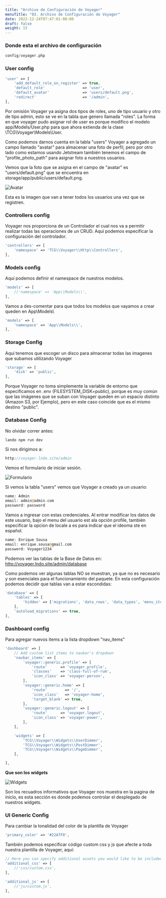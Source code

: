 ```yaml
---
title: "Archivo de Configuración de Voyager"
menuTitle: "03. Archivo de Configuración de Voyager"
date: 2022-12-24T07:47:01-08:00
draft: false
weight: 15
---
```


### Donde esta el archivo de configuración
```php
config/voyager.php
```

### User config
```php
'user' => [
    'add_default_role_on_register' => true,
    'default_role'                 => 'user',
    'default_avatar'               => 'users/default.png',
    'redirect'                     => '/admin',
],
```

Por omisión Voyager ya asigna dos tipos de roles, uno de tipo usuario y otro de tipo admin, esto se ve en la tabla que genero llamada "roles".
La forma en que voyager pudo asignar rol de user es porque modifico el modelo app/Models/User.php para que ahora extienda de la clase \TCG\Voyager\Models\User.

Como podemos darnos cuenta en la tabla "users" Voyager a agregado un campo llamado "avatar" para almacenar una foto de perfil, pero por otro lado como estamos usando Jetstream también tenemos el campo de "profile_photo_path" para asignar foto a nuestros usuarios.

Vemos que la foto que se asigna en el campo de "avatar" es "users/default.png" que se encuentra en storage/app/public/users/default.png.

![Avatar](/Voyager/default.png)

Esta es la imagen que van a tener todos los usuarios una vez que se registren.

### Controllers config
Voyager nos proporciona de un Controlador el cual nos va a permitir realizar todas las operaciones de un CRUD.
Aquí podemos especificar la configuración del controlador.
```php
'controllers' => [
    'namespace' => 'TCG\\Voyager\\Http\\Controllers',
],
```

### Models config
Aquí podemos definir el namespace de nuestros modelos.
```php
'models' => [
    //'namespace' => 'App\\Models\\',
],
```
Vamos a des-comentar para que todos los modelos que vayamos a crear queden en App\Models\
```php
'models' => [
    'namespace' => 'App\\Models\\',
],
```

### Storage Config
Aquí tenemos que escoger un disco para almacenar todas las imagenes que subamos utilizando Voyager
```php
'storage' => [
    'disk' => 'public',
],
```
Porque Voyager no toma simplemente la variable de entorno que especificamos en .env (FILESYSTEM_DISK=public), porque es muy común que las imágenes que se suban con Voyager queden en un espacio distinto (Amazon S3, por Ejemplo), pero en este caso coincide que es el mismo destino "public".

### Database Config
No olvidar correr antes:
```php
lando npm run dev
```

Si nos dirigimos a:
```php
http://voyager.lndo.site/admin
```
Vemos el formulario de iniciar sesión.

![Formulario](/Voyager/iniciar-sesion.png)

Si vemos la tabla "users" vemos que Voyager a creado ya un usuario:
```php
name: Admin
email: admin@admin.com
password: password
```
Vamos a ingresar con estas credenciales.
Al entrar modificar los datos de este usuario, bajo el menu del usuario est ala opción profile, también especificar la opcion de locale a es para indicar que el ideoma ste en español.
```php
name: Enrique Sousa
email: enrique.sousa@gmail.com
password: Voyager1234
```

Podemos ver las tablas de la Base de Datos en:
http://voyager.lndo.site/admin/database

Como podemos ver algunas tablas NO se muestran, ya que no es necesario y son esenciales para el funcionamiento del paquete. En esta configuración podemos decidir que tablas van a estar escondidas:

```php
'database' => [
    'tables' => [
        'hidden' => ['migrations', 'data_rows', 'data_types', 'menu_items', 'password_resets', 'permission_role', 'personal_access_tokens', 'settings'],
    ],
    'autoload_migrations' => true,
],
```

### Dashboard config
Para agregar nuevos items a la lista dropdown "nav_items"
```php
'dashboard' => [
    // Add custom list items to navbar's dropdown
    'navbar_items' => [
        'voyager::generic.profile' => [
            'route'      => 'voyager.profile',
            'classes'    => 'class-full-of-rum',
            'icon_class' => 'voyager-person',
        ],
        'voyager::generic.home' => [
            'route'        => '/',
            'icon_class'   => 'voyager-home',
            'target_blank' => true,
        ],
        'voyager::generic.logout' => [
            'route'      => 'voyager.logout',
            'icon_class' => 'voyager-power',
        ],
    ],

    'widgets' => [
        'TCG\\Voyager\\Widgets\\UserDimmer',
        'TCG\\Voyager\\Widgets\\PostDimmer',
        'TCG\\Voyager\\Widgets\\PageDimmer',
    ],

],
```

**Que son los widgets**

![Widgets](/Voyager/voyager-widgets.png)

Son los recuadros informativos que Voyager nos muestra en la pagina de inicio, es esta sección es donde podemos controlar el desplegado de nuestros widgets.

### UI Generic Config
Para cambiar la tonalidad del color de la plantilla de Voyager
```php
'primary_color' => '#22A7F0',
```

También podemos especificar código custom css y js que afecte a toda nuestra plantilla de Voyager, aquí:
```php
// Here you can specify additional assets you would like to be included in the master.blade
'additional_css' => [
    //'css/custom.css',
],

'additional_js' => [
    //'js/custom.js',
],
```










